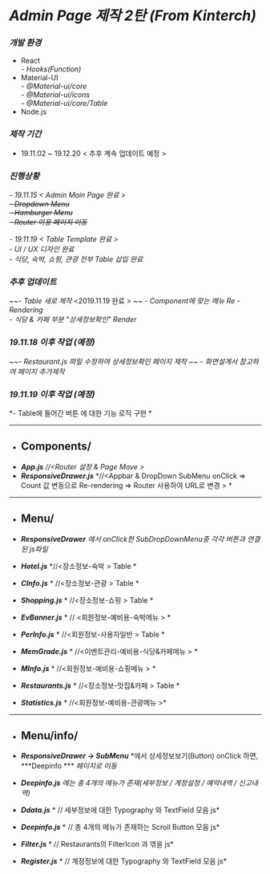 # *Admin Page 제작 2탄 (From Kinterch)*

### ***개발 환경***
 - React  
   *- Hooks(Function)*
 - Material-UI  
   *- @Material-ui/core*  
   *- @Material-ui/icons*  
   *- @Material-ui/core/Table*
 - Node.js  
 
 
 ### ***제작 기간***
 - 19.11.02 ~ 19.12.20 < 추후 계속 업데이트 예정 >

 ### ***진행상황***
  *- 19.11.15 < Admin Main Page 완료 >*  
    ~~*- Dropdown Menu*~~  
    ~~*- Hamburger Menu*~~  
    ~~*- Router 이용 페이지 이동*~~
    
  *- 19.11.19 < Table Template 완료 >*  
    *- UI / UX 디자인 완료*  
    *- 식당, 숙박, 쇼핑, 관광 전부 Table 삽입 완료*  
    
### ***추후 업데이트*** 
  ~~*- Table 새로 제작* <2019.11.19 완료 > ~~
  *- Component에 맞는 메뉴 Re - Rendering*   
  *- 식당 & 카페 부분 "상세정보확인" Render*  

### ***19.11.18 이후 작업 (예정)***
  ~~- *Restaurant.js 파일 수정하여 상세정보확인 페이지 제작*  ~~
  *- 화면설계서 참고하여 페이지 추가제작*   

### ***19.11.19 이후 작업 (예정)***
  *- Table에 들어간 버튼 에 대한 기능 로직 구현 *

-----------------------
- ## Components/
 - ***App.js***  *//<Router 설정 & Page Move >* 
 - ***ResponsiveDrawer.js***  *//<Appbar & DropDown SubMenu onClick => Count 값 변동으로 Re-rendering => Router  사용하여 URL로 변경 > *

-----------------------
- ## Menu/
- ***ResponsiveDrawer*** *에서 onClick한 SubDropDownMenu중 각각 버튼과 연결된 js파일*

 - ***Hotel.js***  *//<장소정보-숙박 > Table * 
 - ***CInfo.js***  * //<장소정보-관광 > Table * 
 - ***Shopping.js***  * //<장소정보-쇼핑 > Table * 
 - ***EvBanner.js***  * // <회원정보-예비용-숙박메뉴 > *
 - ***PerInfo.js***  * //<회원정보-사용자일반 > Table * 
 - ***MemGrade.js***  * //<이벤트관리-예비용-식당&카페메뉴 > * 
 - ***MInfo.js***  * //<회원정보-예비용-쇼핑메뉴 > * 
 - ***Restaurants.js***  * //<장소정보-맛집&카페 > Table * 
 - ***Statistics.js***  * //<회원정보-예비용-관광메뉴 >* 

-----------------------
- ## Menu/info/

- ***ResponsiveDrawer -> SubMenu*** *에서 상세정보보기(Button) onClick 하면, ***Deepinfo *** *페이지로 이동*
- ***Deepinfo.js***  *에는 총 4개의 메뉴가 존재(세부정보 / 계정설정 / 예약내역 / 신고내역)*

 - ***Ddata.js***  * // 세부정보에 대한 Typography 와 TextField 모음 js*
 - ***Deepinfo.js***  * // 총 4개의 메뉴가 존재하는 Scroll Button 모음 js* 
 - ***Filter.js***  * // Restaurants의 FilterIcon 과 엮을 js* 
 - ***Register.js***  * // 계정정보에 대한 Typography 와 TextField 모음 js*
